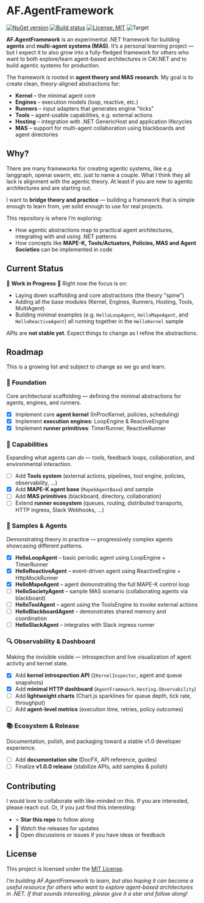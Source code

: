 # AF.AgentFramework

[![NuGet version](https://img.shields.io/nuget/v/AF.AgentFramework.svg)](https://www.nuget.org/packages/AF.AgentFramework/)
[![Build status](https://github.com/runemalm/AF.AgentFramework/actions/workflows/release.yml/badge.svg?branch=master)](https://github.com/runemalm/AF.AgentFramework/actions/workflows/release.yml)
[![License: MIT](https://img.shields.io/badge/License-MIT-yellow.svg)](https://opensource.org/licenses/MIT)
![Target](https://img.shields.io/badge/.NET-9.0-512BD4)

**AF.AgentFramework** is an experimental .NET framework for building **agents** and **multi-agent systems (MAS)**.
It’s a personal learning project — but I expect it to also grow into a fully-fledged framework for others who want to both explore/learn agent-based architectures in C#/.NET and to build agentic systems for production.

The framework is rooted in **agent theory and MAS research**. My goal is to create clean, theory-aligned abstractions for:
- **Kernel** – the minimal agent core
- **Engines** – execution models (loop, reactive, etc.)
- **Runners** – input adapters that generates engine "ticks"
- **Tools** – agent-usable capabilities, e.g. external actions
- **Hosting** – integration with .NET GenericHost and application lifecycles
- **MAS** – support for multi-agent collaboration using blackboards and agent directories

## Why?

There are many frameworks for creating agentic systems, like e.g. langgraph, openai swarm, etc. just to name a couple. What I think they all lack is alignment with the agentic theory. At least if you are new to agentic architectures and are starting out.

I want to **bridge theory and practice** — building a framework that is simple enough to learn from, yet solid enough to use for real projects.

This repository is where I’m exploring:
- How agentic abstractions map to practical agent architectures, integrating with and using .NET patterns
- How concepts like **MAPE-K, Tools/Actuators, Policies, MAS and Agent Societies** can be implemented in code

## Current Status

🚧 **Work in Progress** 🚧 Right now the focus is on:
- Laying down scaffolding and core abstractions (the theory "spine")
- Adding all the base modules (Kernel, Engines, Runners, Hosting, Tools, MultiAgent)
- Building minimal examples (e.g. `HelloLoopAgent`, `HelloMapeAgent`, and `HelloReactiveAgent`) all running together in the `HelloKernel` sample

APIs are **not stable yet**. Expect things to change as I refine the abstractions.

## Roadmap

This is a growing list and subject to change as we go and learn.

### 🧱 Foundation
Core architectural scaffolding — defining the minimal abstractions for agents, engines, and runners.

- [x] Implement core **agent kernel** (InProcKernel, policies, scheduling)
- [x] Implement **execution engines**: LoopEngine & ReactiveEngine
- [x] Implement **runner primitives**: TimerRunner, ReactiveRunner

### 🧩 Capabilities
Expanding what agents can *do* — tools, feedback loops, collaboration, and environmental interaction.

- [ ] Add **Tools system** (external actions, pipelines, tool engine, policies, observability, ...)
- [x] Add **MAPE-K agent base** (`MapekAgentBase`) and sample
- [ ] Add **MAS primitives** (blackboard, directory, collaboration)
- [ ] Extend **runner ecosystem** (queues, routing, distributed transports, HTTP ingress, Slack Webhooks, ...)

### 🤖 Samples & Agents
Demonstrating theory in practice — progressively complex agents showcasing different patterns.

- [x] **HelloLoopAgent** – basic periodic agent using LoopEngine + TimerRunner
- [x] **HelloReactiveAgent** – event-driven agent using ReactiveEngine + HttpMockRunner
- [x] **HelloMapeAgent** – agent demonstrating the full MAPE-K control loop
- [ ] **HelloSocietyAgent** – sample MAS scenario (collaborating agents via blackboard)
- [ ] **HelloToolAgent** – agent using the ToolsEngine to invoke external actions
- [ ] **HelloBlackboardAgent** – demonstrates shared memory and coordination
- [ ] **HelloSlackAgent** – integrates with Slack ingress runner

### 🔍 Observability & Dashboard
Making the invisible visible — introspection and live visualization of agent activity and kernel state.

- [x] Add **kernel introspection API** (`IKernelInspector`, agent and queue snapshots)
- [x] Add **minimal HTTP dashboard** (`AgentFramework.Hosting.Observability`)
- [ ] Add **lightweight charts** (Chart.js sparklines for queue depth, tick rate, throughput)
- [ ] Add **agent-level metrics** (execution time, retries, policy outcomes)

### 📚 Ecosystem & Release
Documentation, polish, and packaging toward a stable v1.0 developer experience.

- [ ] Add **documentation site** (DocFX, API reference, guides)
- [ ] Finalize **v1.0.0 release** (stabilize APIs, add samples & polish)

## Contributing

I would love to collaborate with like-minded on this. If you are interested, please reach out.
Or, if you just find this interesting:
- ⭐ **Star this repo** to follow along
- 👀 Watch the releases for updates
- 💬 Open discussions or issues if you have ideas or feedback

## License

This project is licensed under the [MIT License](LICENSE).

*I’m building AF.AgentFramework to learn, but also hoping it can become a useful resource for others who want to explore agent-based architectures in .NET. If that sounds interesting, please give it a star and follow along!*